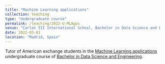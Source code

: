 ```yaml
---
title: "Machine Learning applications"
collection: teaching
type: "Undergraduate course"
permalink: /teaching/2022-U-MLApps
venue: "Carlos III International School, Bachelor in Data Science and Engineering"
date: 2022-03-01
location: "Madrid, Spain"
---
```


Tutor of American exchange students in the [Machine Learning applications](https://aplicaciones.uc3m.es/cpa/generaFicha?&est=350&plan=392&asig=16503&idioma=2) undergraduate course of [Bachelor in Data Science and Engineering](https://www.uc3m.es/bachelor-degree/data-science).
